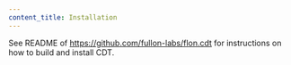 ```yaml
---
content_title: Installation
---
```


See README of https://github.com/fullon-labs/flon.cdt for instructions on how to build and install CDT.
